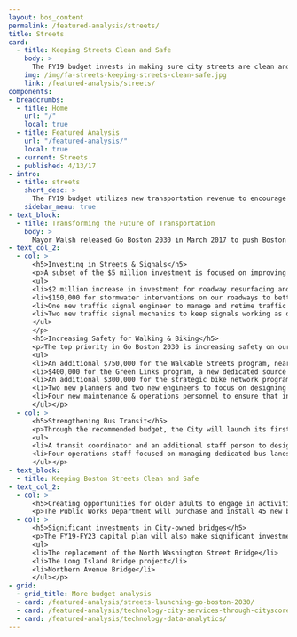 ```yaml
---
layout: bos_content
permalink: /featured-analysis/streets/
title: Streets
card:
  - title: Keeping Streets Clean and Safe
    body: >
      The FY19 budget invests in making sure city streets are clean and safe.
    img: /img/fa-streets-keeping-streets-clean-safe.jpg
    link: /featured-analysis/streets/
components:
- breadcrumbs:
  - title: Home
    url: "/"
    local: true
  - title: Featured Analysis
    url: "/featured-analysis/"
    local: true
  - current: Streets
  - published: 4/13/17
- intro:
  - title: streets
    short_desc: >
      The FY19 budget utilizes new transportation revenue to encourage better traffic management and allow the City to dramatically accelerate implementation of Go Boston 2030 projects.
    sidebar_menu: true
- text_block:
  - title: Transforming the Future of Transportation
    body: >
      Mayor Walsh released Go Boston 2030 in March 2017 to push Boston for streets and sidewalks that are safer, travel that is more    reliable and predictable, and quality transportation choices that improve access and interconnect our neighborhoods for all modes of travel. Driven by these core goals of safety, reliability, equity and access, Mayor Walsh’s FY19 operating and FY19-FY23 capital budget dedicates transformational funding for transportation projects. By increasing certain parking fines in FY19, the City will produce positive results by changing driver behavior and reducing congestion in high traffic areas, as well as allow the City to make $5 million in signature investments in transportation projects.
- text_col_2:
  - col: >
      <h5>Investing in Streets & Signals</h5>
      <p>A subset of the $5 million investment is focused on improving the basics of the City's 800 miles of streets, 1,600 miles of sidewalks, and over 800 traffic signals, including:
      <ul>
      <li>$2 million increase in investment for roadway resurfacing and sidewalk repairs.</li>
      <li>$150,000 for stormwater interventions on our roadways to better manage high precipitation events.</li>
      <li>One new traffic signal engineer to manage and retime traffic signals to increase safety, and reduce traffic congestion and related vehicle emissions.<li>
      <li>Two new traffic signal mechanics to keep signals working as designed.</li>
      </ul>   
      </p>
      <h5>Increasing Safety for Walking & Biking</h5>
      <p>The top priority in Go Boston 2030 is increasing safety on our streets. As part of this recommended budget, the City proposes a series of investments to accelerate our ability to deliver on that priority, including:
      <ul>
      <li>An additional $750,000 for the Walkable Streets program, nearly doubling the City's investment in building out a better pedestrian network.</li>
      <li>$400,000 for the Green Links program, a new dedicated source of funding for filling missing bike and pedestrian connections to parks and paths.</li>
      <li>An additional $300,000 for the strategic bike network program, raising the annual investment to $1.2 million for building out high quality bike infrastructure in Boston.</li>
      <li>Two new planners and two new engineers to focus on designing and implementing key Vision Zero programs.</li>
      <li>Four new maintenance & operations personnel to ensure that infrastructure added to improve street safety are kept in a state of good repair.</li>
      </ul></p>
  - col: >
      <h5>Strengthening Bus Transit</h5>
      <p>Through the recommended budget, the City will launch its first "Transit Team", designated to work with the MBTA to improve public transit, with a particular focus on bus service, which services 350,000 trips each day. The transit team is expected to include:
      <ul>
      <li>A transit coordinator and an additional staff person to design bus lanes and implement transit signal improvements.</li>
      <li>Four operations staff focused on managing dedicated bus lanes in the City of Boston.</li>
      </ul></p>
- text_block:
  - title: Keeping Boston Streets Clean and Safe
- text_col_2:
  - col: >
      <h5>Creating opportunities for older adults to engage in activities throughout the community</h5>
      <p>The Public Works Department will purchase and install 45 new benches in neighborhoods around the city. Benches not only improve the practical walkability of a neighborhood, they provide a public amenity that enhances local streetscapes and enables people to come together.</p>
  - col: >
      <h5>Significant investments in City-owned bridges</h5>
      <p>The FY19-FY23 capital plan will also make significant investments in City-owned bridges. These vital connections allow people and commerce to move about the city, and replacing or upgrading keeps Boston moving. Bridge Projects in FY19 include: 
      <ul>
      <li>The replacement of the North Washington Street Bridge</li>
      <li>The Long Island Bridge project</li>
      <li>Northern Avenue Bridge</li>
      </ul></p>      
- grid: 
  - grid_title: More budget analysis
  - card: /featured-analysis/streets-launching-go-boston-2030/
  - card: /featured-analysis/technology-city-services-through-cityscore/
  - card: /featured-analysis/technology-data-analytics/
---
```

